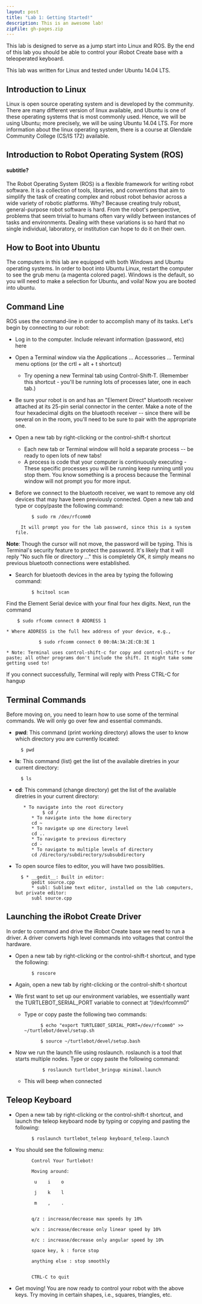 ```yaml
---
layout: post
title: "Lab 1: Getting Started!"
description: This is an awesome lab!
zipFile: gh-pages.zip
---
```


This lab is designed to serve as a jump start into Linux and ROS. By the end of 
this lab you should be able to control your iRobot Create base with a teleoperated keyboard.


This lab was written for Linux and tested under Ubuntu 14.04 LTS.

Introduction to Linux
--------------

Linux is open source operating system and is developed by the community. There are 
many different version of linux available, and Ubuntu is one of these operating 
systems that is most commonly used. Hence, we will be using Ubuntu; more precisely, 
we will be using Ubuntu 14.04 LTS. For more information about the linux operating 
system, there is a course at Glendale Community College (CS/IS 172) available.

Introduction to Robot Operating System (ROS)
-----------------

#### subtitle?

The Robot Operating System (ROS) is a flexible framework for writing robot software. 
It is a collection of tools, libraries, and conventions that aim to simplify the 
task of creating complex and robust robot behavior across a wide variety of robotic 
platforms. Why? Because creating truly robust, general-purpose robot software is hard. 
From the robot's perspective, problems that seem trivial to humans often vary wildly 
between instances of tasks and environments. Dealing with these variations is so 
hard that no single individual, laboratory, or institution can hope to do it on their own.

How to Boot into Ubuntu
--------------
The computers in this lab are equipped with both Windows and Ubuntu operating systems. 
In order to boot into Ubuntu Linux, restart the computer to see the grub menu 
(a magenta colored page). Windows is the default, so you will need to make a selection 
for Ubuntu, and voila! Now you are booted into ubuntu.

Command Line
--------------

ROS uses the command-line in order to accomplish many of its tasks. Let's begin 
by connecting to our robot:

* Log in to the computer. Include relevant information (password, etc) here

* Open a Terminal window via the Applications ... Accessories ... Terminal menu 
options (or the crtl + alt + t shortcut)
	* Try opening a new Terminal tab using Control-Shift-T. (Remember this shortcut - you'll be running lots of processes later, one in each tab.)

* Be sure your robot is on and has an "Element Direct" bluetooth receiver attached at its 25-pin serial connector in the center. Make a note of the four hexadecimal digits on the bluetooth receiver -- since there will be several on in the room, you'll need to be sure to pair with the appropriate one.

* Open a new tab by right-clicking or the control-shift-t shortcut
	* Each new tab or Terminal window will hold a separate process -- be ready to open lots of new tabs!
	* A process is code that your computer is continuously executing - These specific processes you will be running keep running until you stop them. You know something is a process because the Terminal window will not prompt you for more input.

* Before we connect to the bluetooth receiver, we want to remove any old devices that may have been previously connected. Open a new tab and type or copy/paste the following command: 

			$ sudo rm /dev/rfcomm0

		It will prompt you for the lab password, since this is a system file.
__Note__: Though the cursor will not move, the password will be typing. This is Terminal's security feature to protect the password.
It's likely that it will reply "No such file or directory ..." this is completely OK, it simply means no previous bluetooth connections were established.

* Search for bluetooth devices in the area by typing the following command: 

			$ hcitool scan

Find the Element Serial device with your final four hex digits.
Next, run the command 

		$ sudo rfcomm connect 0 ADDRESS 1

	* Where ADDRESS is the full hex address of your device, e.g.,

				$ sudo rfcomm connect 0 00:0A:3A:2E:CB:3E 1

	* Note: Terminal uses control-shift-c for copy and control-shift-v for paste; all other programs don't include the shift. It might take some getting used to!
If you connect successfully, Terminal will reply with Press CTRL-C for hangup


Terminal Commands
--------------

Before moving on, you need to learn how to use some of the terminal commands. 
We will only go over few and essential commands.

* __pwd__: This command (print working directory) allows the user to know which directory you are currently located: 

		$ pwd

* __ls__: This command (list) get the list of the available diretries in your current directory:

		$ ls

* __cd__: This command (change directory) get the list of the available diretries in your current directory:

		 * To navigate into the root directory
				$ cd /
			* To navigate into the home directory
			cd ~
			* To navigate up one directory level
			cd ..
			* To navigate to previous directory
			cd -
			* To navigate to multiple levels of directory
			cd /directory/subdirectory/subsubdirectory
		
* To open source files to editor, you will have two possiblities.

		$ * __gedit__: Built in editor:
			gedit source.cpp
			* subl: Sublime text editor, installed on the lab computers, but private editor:
			subl source.cpp


Launching the iRobot Create Driver
--------------

In order to command and drive the iRobot Create base we need to run a driver. A driver converts high level commands into voltages that control the hardware. 

* Open a new tab by right-clicking or the control-shift-t shortcut, and type the following:

			$ roscore

* Again, open a new tab by right-clicking or the control-shift-t shortcut

* We first want to set up our environment variables, we essentially want the TURTLEBOT_SERIAL_PORT variable to connect at “/dev/rfcomm0”
	* Type or copy paste the following two commands:

				$ echo "export TURTLEBOT_SERIAL_PORT=/dev/rfcomm0" >> ~/turtlebot/devel/setup.sh

				$ source ~/turtlebot/devel/setup.bash

* Now we run the launch file using roslaunch. roslaunch is a tool that starts multiple nodes. Type or copy paste the following command:

				$ roslaunch turtlebot_bringup minimal.launch

	* This will beep when connected


Teleop Keyboard
-----------

* Open a new tab by right-clicking or the control-shift-t shortcut, and launch the teleop keyboard node by typing or copying and pasting the following:

			$ roslaunch turtlebot_teleop keyboard_teleop.launch

* You should see the following menu:

			Control Your Turtlebot!

			Moving around:

			 u    i    o

			 j    k    l

			 m    ,    .


			q/z : increase/decrease max speeds by 10%

			w/x : increase/decrease only linear speed by 10%

			e/c : increase/decrease only angular speed by 10%

			space key, k : force stop

			anything else : stop smoothly


			CTRL-C to quit

* Get moving! You are now ready to control your robot with the above keys. Try moving in certain shapes, i.e., squares, triangles, etc.
